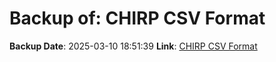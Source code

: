 # Backup of: CHIRP CSV Format

**Backup Date**: 2025-03-10 18:51:39
**Link**: [CHIRP CSV Format](https://przemienniki.net/export/chirp.csv?band=2m,70cm&country=pl&onlyworking=true)
